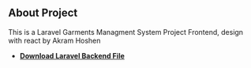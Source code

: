 ## About Project

This is a Laravel Garments Managment System Project Frontend, design with react by Akram Hoshen

- **[Download Laravel Backend File](#)**